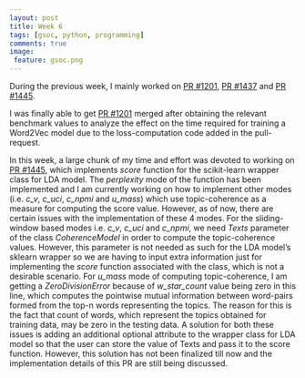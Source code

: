 ```yaml
---
layout: post
title: Week 6
tags: [gsoc, python, programming]
comments: true
image:
 feature: gsoc.png
---
```


During the previous week, I mainly worked on [PR #1201](https://github.com/RaRe-Technologies/gensim/pull/1201), [PR #1437](https://github.com/RaRe-Technologies/gensim/pull/1437) and [PR #1445](https://github.com/RaRe-Technologies/gensim/pull/1445).

I was finally able to get [PR #1201](https://github.com/RaRe-Technologies/gensim/pull/1201) merged after obtaining the relevant benchmark values to analyze the effect on the time required for training a Word2Vec model due to the loss-computation code added in the pull-request.

In this week, a large chunk of my time and effort was devoted to working on [PR #1445](https://github.com/RaRe-Technologies/gensim/pull/1445), which implements *score* function for the scikit-learn wrapper class for LDA model. The *perplexity* mode of the function has been implemented and I am currently working on how to implement other modes (i.e. *c_v*, *c_uci*, *c_npmi* and *u_mass*) which use topic-coherence as a measure for computing the score value. However, as of now, there are certain issues with the implementation of these 4 modes. For the sliding-window based modes i.e. *c_v*, *c_uci* and *c_npmi*, we need *Texts* parameter of the class *CoherenceModel* in order to compute the topic-coherence values. However, this parameter is not needed as such for the LDA model’s sklearn wrapper so we are having to input extra information just for implementing the *score* function associated with the class, which is not a desirable scenario. For *u_mass* mode of computing topic-coherence, I am getting a *ZeroDivisionError* because of *w_star_count* value being zero in this line, which computes the pointwise mutual information between word-pairs formed from the top-n words representing the topics. The reason for this is the fact that count of words, which represent the topics obtained for training data, may be zero in the testing data. A solution for both these issues is adding an additional optional attribute to the wrapper class for LDA model so that the user can store the value of Texts and pass it to the score function. However, this solution has not been finalized till now and the implementation details of this PR are still being discussed.